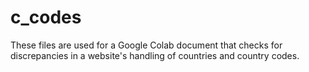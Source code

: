 # c_codes

These files are used for a Google Colab document that checks for discrepancies in a website's handling of countries and country codes.
